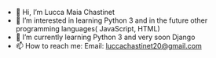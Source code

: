 - 👋 Hi, I’m Lucca Maia Chastinet
- 👀 I’m interested in learning Python 3 and in the future other programming languages( JavaScript, HTML)
- 🌱 I’m currently learning Python 3 and very soon Django
- 📫 How to reach me: Email: luccachastinet20@gmail.com

<!---
LuccaChastinet/LuccaChastinet is a ✨ special ✨ repository because its `README.md` (this file) appears on your GitHub profile.
You can click the Preview link to take a look at your changes.
--->
